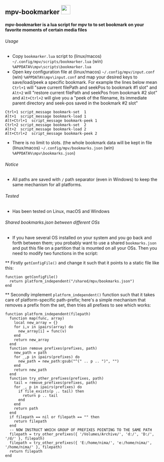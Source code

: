 ## mpv-bookmarker <img src="https://cloud.githubusercontent.com/assets/8236909/9288343/8b64fb36-434a-11e5-980c-bd2cf67cb0a2.jpg" width="30">
#### mpv-bookmarker is a lua script for mpv to to set bookmark on your favorite moments of certain media files 

###### Usage
* Copy `bookmarker.lua` script to (linux/macos) `~/.config/mpv/scripts/bookmarker.lua` (win) `%APPDATA%\mpv\scripts\bookmarker.lua`
* Open key configuration file at (linux/macos) `~/.config/mpv/input.conf` (win) `%APPDATA%\mpv\input.conf` and 
  map your desired keys to save/load/peek a specific bookmark. For example the lines below mean `Ctrl+1` will "save current filePath and seekPos to bookmark #1 slot" and `Alt+2` will "restore current filePath and seekPos from bookmark #2 slot" and `Alt+Ctrl+2` will give you a "peek of the filename, its immediate parent directory and seek-pos saved in the bookmark #2 slot"
```    
Ctrl+1 script_message bookmark-set  1
Alt+1  script_message bookmark-load 1
Alt+Ctrl+1  script_message bookmark-peek 1
Ctrl+2 script_message bookmark-set  2
Alt+2  script_message bookmark-load 2
Alt+Ctrl+2  script_message bookmark-peek 2
```
* There is no limit to slots. (the whole bookmark data will be kept in file (linux/macos) `~/.config/mpv/bookmarks.json` (win) `%APPDATA%\mpv\bookmarks.json`)

###### Notice
* All paths are saved with `/` path separator (even in Windows) to keep the same mechanism for all platforms.

###### Tested
* Has been tested on Linux, macOS and Windows

###### Shared bookmarks.json between different OSs
* If you have several OS installed on your system and you go back and forth between them; you probably want to use a shared `bookmarks.json` and put this file on a partition that is mounted on all your OSs. Then you need to modify two functions in the script:

** Firstly `getConfigFile()` and change it such that it points to a static file like this:
```
function getConfigFile()
  return platform_independent("/shared/mpv/bookmarks.json")
end
```

** Secondly implement `platform_independent()` function such that it takes care of platform-specific path-prefix; here's a simple mechanism that removes a prefix from the set, then tries all prefixes to see which works:

```
function platform_independent(filepath)
  function map(func, array)
    local new_array = {}
    for i,v in ipairs(array) do
      new_array[i] = func(v)
    end
    return new_array
  end
  function remove_prefixes(prefixes, path)
    new_path = path
    for _,p in ipairs(prefixes) do
      new_path = new_path:gsub("^(" .. p .. ")", "")
    end
    return new_path
  end
  function try_other_prefixes(prefixes, path)
    tail = remove_prefixes(prefixes, path)  
    for _, p in ipairs(prefixes) do
      if file_exists(p .. tail) then
        return p .. tail
      end
    end
    return path
  end
  if filepath == nil or filepath == "" then
    return filepath
  end
  -- NOW INSTRUCT WHICH GROUP OF PREFIXES POINTING TO THE SAME PATH
  filepath = try_other_prefixes({ '/Volumes/Archive/', 'd:/', 'D:/', '/d/' }, filepath)
  filepath = try_other_prefixes({ 'E:/home/nima/', 'e:/home/nima/', '/home/nima/' }, filepath)  
  return filepath
end
```
